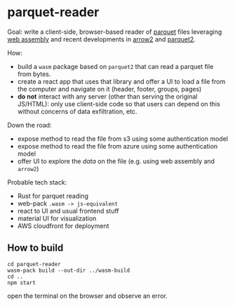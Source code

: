 # parquet-reader

Goal: write a client-side, browser-based reader of [parquet](https://parquet.apache.org/) files leveraging [web assembly](https://webassembly.org/) and recent developments
in [arrow2](https://github.com/jorgecarleitao/arrow2) and [parquet2](https://github.com/jorgecarleitao/parquet2).

How:

* build a `wasm` package based on `parquet2` that can read a parquet file from bytes.
* create a react app that uses that library and offer a UI to load a file from the computer and navigate on it (header, footer, groups, pages)
* **do not** interact with any server (other than serving the original JS/HTML): only use client-side code so that users can depend on this without concerns of data exfiltration, etc.

Down the road:
* expose method to read the file from s3 using some authentication model
* expose method to read the file from azure using some authentication model
* offer UI to explore the _data_ on the file (e.g. using web assembly and `arrow2`)

Probable tech stack:
* Rust for parquet reading
* web-pack `.wasm -> js-equivalent`
* react to UI and usual frontend stuff
* material UI for visualization
* AWS cloudfront for deployment

## How to build

```
cd parquet-reader
wasm-pack build --out-dir ../wasm-build
cd ..
npm start
```

open the terminal on the browser and observe an error.
